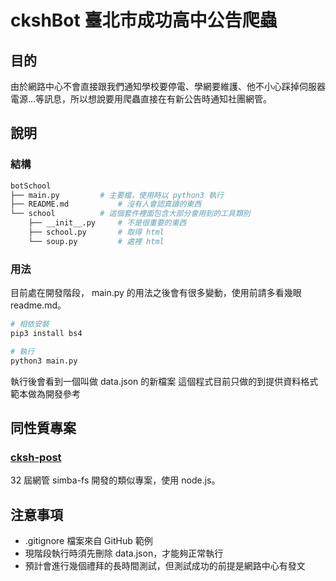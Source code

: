 # ckshBot 臺北市成功高中公告爬蟲

## 目的
由於網路中心不會直接跟我們通知學校要停電、學網要維護、他不小心踩掉伺服器電源…等訊息，所以想說要用爬蟲直接在有新公告時通知社團網管。

## 說明
### 結構
```bash
botSchool
├── main.py			# 主要檔，使用時以 python3 執行
├── README.md			# 沒有人會認真讀的東西
└── school			# 這個套件裡面包含大部分會用到的工具類別
    ├── __init__.py		# 不是很重要的東西
    ├── school.py		# 取得 html
    └── soup.py 		# 處裡 html
```
### 用法
目前處在開發階段， main.py 的用法之後會有很多變動，使用前請多看幾眼 readme.md。
```bash
# 相依安裝
pip3 install bs4

# 執行
python3 main.py
```
執行後會看到一個叫做 data.json 的新檔案
這個程式目前只做的到提供資料格式範本做為開發參考

## 同性質專案
### [cksh-post](https://github.com/simba-fs/cksh-post)
32 屆網管 simba-fs 開發的類似專案，使用 node.js。

## 注意事項
- .gitignore 檔案來自 GitHub 範例
- 現階段執行時須先刪除 data.json，才能夠正常執行
- 預計會進行幾個禮拜的長時間測試，但測試成功的前提是網路中心有發文
